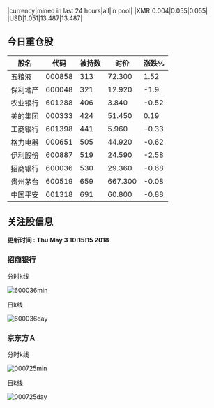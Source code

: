 |currency|mined in last 24 hours|all|in pool|
|XMR|0.004|0.055|0.055|
|USD|1.051|13.487|13.487|

## 今日重仓股 

|股名|代码|被持数|时价|涨跌%|
|---|---|---|---|---|
|五粮液|000858|313|72.300|1.52|
|保利地产|600048|321|12.920|-1.9|
|农业银行|601288|406|3.840|-0.52|
|美的集团|000333|424|51.450|0.19|
|工商银行|601398|441|5.960|-0.33|
|格力电器|000651|505|44.920|-0.62|
|伊利股份|600887|519|24.590|-2.58|
|招商银行|600036|530|29.360|-0.68|
|贵州茅台|600519|659|667.300|-0.08|
|中国平安|601318|691|60.800|-0.88|

## 关注股信息
**更新时间 : Thu May  3 10:15:15 2018**
### 招商银行 
分时k线

![600036min](http://image.sinajs.cn/newchart/min/n/sh600036.gif)

日k线

![600036day](http://image.sinajs.cn/newchart/daily/n/sh600036.gif)

### 京东方Ａ 
分时k线

![000725min](http://image.sinajs.cn/newchart/min/n/sz000725.gif)

日k线

![000725day](http://image.sinajs.cn/newchart/daily/n/sz000725.gif)
